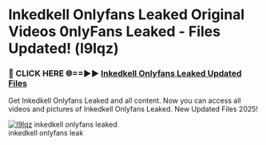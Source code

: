 # Inkedkell Onlyfans Leaked Original Videos 0nlyFans Leaked - Files Updated! (l9lqz)

<h3>🔴 CLICK HERE 🌐==►► <a href="https://tinyurl.com/3hn5wdd3" rel="nofollow">Inkedkell Onlyfans Leaked Updated Files</a></h3>

Get Inkedkell Onlyfans Leaked and all content. Now you can access all videos and pictures of Inkedkell Onlyfans Leaked. New Updated Files 2025!

[![l9lqz](https://i.imgur.com/4HnBqBT.gif)](https://tinyurl.com/3hn5wdd3)
inkedkell onlyfans leaked<br>
inkedkell onlyfans leak